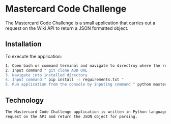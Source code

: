 # Mastercard Code Challenge

The Mastercard Code Challenge is a small application that carries out a request on the Wiki API to return a 
JSON formatted object.

## Installation

To execute the application:

```bash
1. Open bash or command terminal and navigate to directroy where the repository it to be cloned to.  
2. Input command " git clone ADD URL
3. Navigate into installed directory
4. Input command " pip install -r requirements.txt "
5. Run application from the console by inputing command " python mastercard_code_challenge.py "
```

## Technology

```bash
The Mastercard Code Challenge application is written in Python language and utilises the Requests module to execute the 
request on the API and return the JSON object for parsing.
```
